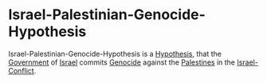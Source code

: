# Israel-Palestinian-Genocide-Hypothesis

Israel-Palestinian-Genocide-Hypothesis is a [Hypothesis](600028.md), that the [Government](250010000.md) of [Israel](140000067.md) commits [Genocide](40902001.md) against the [Palestines](140000073.md) in the [Israel-Conflict](141000015.md).
